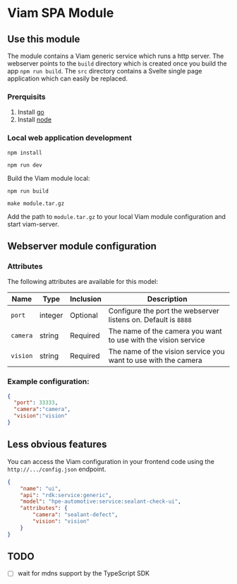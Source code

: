 # Viam SPA Module

## Use this module

The module contains a Viam generic service which runs a http server. The webserver points to the `build` directory which is created once you build the app `npm run build`.
The `src` directory contains a Svelte single page application which can easily be replaced.

### Prerquisits

1. Install [go](https://go.dev/doc/install)
2. Install [node](https://nodejs.org/en/download/)

### Local web application development

```
npm install

npm run dev
```

Build the Viam module local:

```
npm run build

make module.tar.gz
```

Add the path to `module.tar.gz` to your local Viam module configuration and start viam-server.

## Webserver module configuration

### Attributes

The following attributes are available for this model:

| Name             | Type    | Inclusion | Description                                                     |
| ---------------- | ------- | --------- | --------------------------------------------------------------- |
| `port`           | integer | Optional  | Configure the port the webserver listens on. Default is `8888` |
| `camera`           | string | Required  | The name of the camera you want to use with the vision service|
| `vision`           | string | Required  | The name of the vision service you want to use with the camera|

### Example configuration:

```json
{
  "port": 33333,
  "camera":"camera",
  "vision":"vision"
}
```

## Less obvious features

You can access the Viam configuration in your frontend code using the `http://.../config.json` endpoint.

```json
{
    "name": "ui",
    "api": "rdk:service:generic",
    "model": "hpe-automotive:service:sealant-check-ui",
    "attributes": {
        "camera": "sealant-defect",
        "vision": "vision"
    }
}
```

## TODO

- [ ] wait for mdns support by the TypeScript SDK
